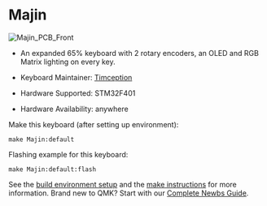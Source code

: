 # Majin

![Majin_PCB_Front](https://user-images.githubusercontent.com/84595044/205833090-124ce578-96cc-4218-931a-383e41389654.png)


* An expanded 65% keyboard with 2 rotary encoders, an OLED and RGB Matrix lighting on every key.

* Keyboard Maintainer: [Timception](https://instagram.com/keykraft)
* Hardware Supported: STM32F401
* Hardware Availability: anywhere

Make this keyboard (after setting up environment):

    make Majin:default

Flashing example for this keyboard:

    make Majin:default:flash

See the [build environment setup](https://docs.qmk.fm/#/getting_started_build_tools) and the [make instructions](https://docs.qmk.fm/#/getting_started_make_guide) for more information. Brand new to QMK? Start with our [Complete Newbs Guide](https://docs.qmk.fm/#/newbs).
